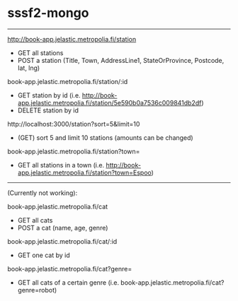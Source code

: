 # sssf2-mongo

---

http://book-app.jelastic.metropolia.fi/station

- GET all stations
- POST a station (Title, Town, AddressLine1, StateOrProvince, Postcode, lat, lng)

book-app.jelastic.metropolia.fi/station/:id

- GET station by id (i.e. http://book-app.jelastic.metropolia.fi/station/5e590b0a7536c009841db2df)
- DELETE station by id

http://localhost:3000/station?sort=5&limit=10

- (GET) sort 5 and limit 10 stations (amounts can be changed)

book-app.jelastic.metropolia.fi/station?town=

- GET all stations in a town (i.e. http://book-app.jelastic.metropolia.fi/station?town=Espoo)

---

(Currently not working):

book-app.jelastic.metropolia.fi/cat

- GET all cats
- POST a cat (name, age, genre)

book-app.jelastic.metropolia.fi/cat/:id

- GET one cat by id

book-app.jelastic.metropolia.fi/cat?genre=

- GET all cats of a certain genre (i.e. book-app.jelastic.metropolia.fi/cat?genre=robot)
